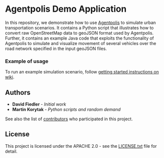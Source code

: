 # Agentpolis Demo Application

In this repository, we demonstrate how to use [Agentpolis](https://github.com/aicenter/agentpolis) to simulate urban transportation scenarios. It contains a Python script that illustrates how to convert raw OpenStreetMap data to geoJSON format used by Agentpolis. Further, it contains an example Java code that exploits the functionality of Agentpolis to simulate and visualize movement of several vehicles over the road network specified in the input geoJSON files. 

### Example of usage

To run an example simulation scenario, follow [getting started instructions on wiki](https://github.com/aicenter/agentpolis-demo/wiki).

## Authors

* **David Fiedler** - *Initial work*
* **Martin Korytak** - *Python scripts and random demand*

See also the list of [contributors](https://github.com/aicenter/agentpolis-demo/graphs/contributors) who participated in this project.

## License

This project is licensed under the APACHE 2.0 - see the [LICENSE.txt](LICENSE.txt) file for detail.


